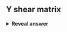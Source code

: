 ## Y shear matrix
<details>
<summary><b>Reveal answer</b></summary>
<img src="../../../../../media/paste-995de60c2070f9c5aa6abf0a3f576eef840f749e.jpg">
</details>
